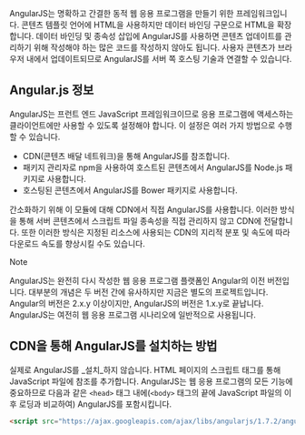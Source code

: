 AngularJS는 명확하고 간결한 동적 웹 응용 프로그램을 만들기 위한 프레임워크입니다. 콘텐츠 템플릿 언어에 HTML을 사용하지만 데이터 바인딩 구문으로 HTML을 확장합니다. 데이터 바인딩 및 종속성 삽입에 AngularJS를 사용하면 콘텐츠 업데이트를 관리하기 위해 작성해야 하는 많은 코드를 작성하지 않아도 됩니다. 사용자 콘텐츠가 브라우저 내에서 업데이트되므로 AngularJS를 서버 쪽 호스팅 기술과 연결할 수 있습니다.

## <a name="angularjs-information"></a>Angular.js 정보

AngularJS는 프런트 엔드 JavaScript 프레임워크이므로 응용 프로그램에 액세스하는 클라이언트에만 사용할 수 있도록 설정해야 합니다. 이 설정은 여러 가지 방법으로 수행할 수 있습니다.

- CDN(콘텐츠 배달 네트워크)을 통해 AngularJS를 참조합니다.
- 패키지 관리자로 npm을 사용하여 호스트된 콘텐츠에서 AngularJS를 Node.js 패키지로 사용합니다.
- 호스팅된 콘텐츠에서 AngularJS를 Bower 패키지로 사용합니다.

간소화하기 위해 이 모듈에 대해 CDN에서 직접 AngularJS를 사용합니다. 이러한 방식을 통해 서버 콘텐츠에서 스크립트 파일 종속성을 직접 관리하지 않고 CDN에 전달합니다. 또한 이러한 방식은 지정된 리소스에 사용되는 CDN의 지리적 분포 및 속도에 따라 다운로드 속도를 향상시킬 수도 있습니다.

> [!NOTE]
> AngularJS는 완전히 다시 작성한 웹 응용 프로그램 플랫폼인 Angular의 이전 버전입니다. 대부분의 개념은 두 버전 간에 유사하지만 지금은 별도의 프로젝트입니다. Angular의 버전은 2.x.y 이상이지만, AngularJS의 버전은 1.x.y로 끝납니다. AngularJS는 여전히 웹 응용 프로그램 시나리오에 일반적으로 사용됩니다.

## <a name="how-to-install-angularjs-via-cdn"></a>CDN을 통해 AngularJS를 설치하는 방법

실제로 AngularJS를 _설치_하지 않습니다. HTML 페이지의 스크립트 태그를 통해 JavaScript 파일에 참조를 추가합니다. AngularJS는 웹 응용 프로그램의 모든 기능에 중요하므로 다음과 같은 `<head>` 태그 내에(`<body>` 태그의 끝에 JavaScript 파일의 이후 로딩과 비교하여) AngularJS를 포함시킵니다.

```html
<script src="https://ajax.googleapis.com/ajax/libs/angularjs/1.7.2/angular.min.js"></script>
```
